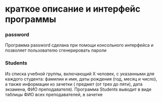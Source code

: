 # краткое описание и интерфейс программы #
### password ###
Программа password сделана при помощи консольного интерфейса и позволяет пользователю сгенерировать пароли
### Students ###
Из списка учебной группы, включающий Х человек, с указанными для каждого студента: фамилии и имя, даты рождения (год, месяц и число), а также информации из зачетки ( предмет (от трех до пяти), дата экзамена, ФИО преподавателя).
Программа Students выводит в виде таблицы ФИО всех преподавателей, в зачетке
